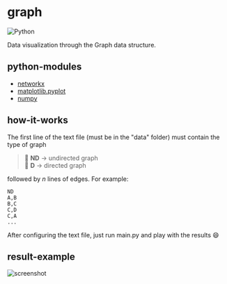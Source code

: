 # graph
![Python](https://img.shields.io/badge/python-v3.8+-blue.svg)

Data visualization through the Graph data structure.

## python-modules
- [networkx](https://networkx.org/)
- [matplotlib.pyplot](https://matplotlib.org/)
- [numpy](https://numpy.org/)

## how-it-works
The first line of the text file (must be in the "data" folder) must contain the type of graph  
  > :round_pushpin: **ND** -> undirected graph  
  > :round_pushpin: **D** -> directed graph
  
followed by _n_ lines of edges. For example:
```
ND
A,B
B,C
C,D
C,A
...
```

After configuring the text file, just run main.py and play with the results :smile:

## result-example
![screenshot](https://user-images.githubusercontent.com/54601061/102776439-7f3afa80-436d-11eb-9275-3e186b408b1d.png)
